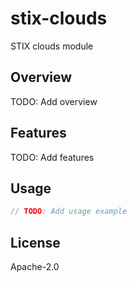 # stix-clouds

STIX clouds module

## Overview

TODO: Add overview

## Features

TODO: Add features

## Usage

```rust
// TODO: Add usage example
```

## License

Apache-2.0
